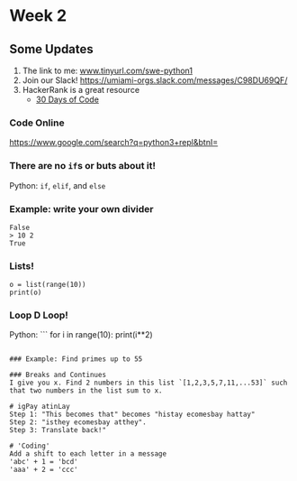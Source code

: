 # Week 2

## Some Updates
1. The link to me: www.tinyurl.com/swe-python1
2. Join our Slack! https://umiami-orgs.slack.com/messages/C98DU69QF/
3. HackerRank is a great resource
      - [30 Days of Code](https://www.hackerrank.com/challenges/30-hello-world/problem)


### Code Online
https://www.google.com/search?q=python3+repl&btnI=

### There are no `if`s or buts about it!
Python: `if`, `elif`, and `else`

### Example: write your own divider
```> 10 3
False
> 10 2
True
```

### Lists!
```
o = list(range(10))
print(o)
```

### Loop D Loop!
Python: ```
for i in range(10):
  print(i**2)
```

### Example: Find primes up to 55

### Breaks and Continues
I give you x. Find 2 numbers in this list `[1,2,3,5,7,11,...53]` such that two numbers in the list sum to x.

# igPay atinLay
Step 1: "This becomes that" becomes "histay ecomesbay hattay"
Step 2: "isthey ecomesbay atthey".
Step 3: Translate back!"

# 'Coding'
Add a shift to each letter in a message
'abc' + 1 = 'bcd'
'aaa' + 2 = 'ccc'
